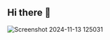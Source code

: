 ## Hi there 👋
![Screenshot 2024-11-13 125031](https://github.com/user-attachments/assets/ab502b23-6ecc-4a88-a972-e046e9872365)

<!--
**AstorXC/AstorXC** is a ✨ _special_ ✨ repository because its `README.md` (this file) appears on your GitHub profile.

Here are some ideas to get you started:

- 🔭 I’m currently working on ...
- 🌱 I’m currently learning ...
- 👯 I’m looking to collaborate on ...
- 🤔 I’m looking for help with ...
- 💬 Ask me about ...
- 📫 How to reach me: ...
- 😄 Pronouns: ...
- ⚡ Fun fact: ...
-->
